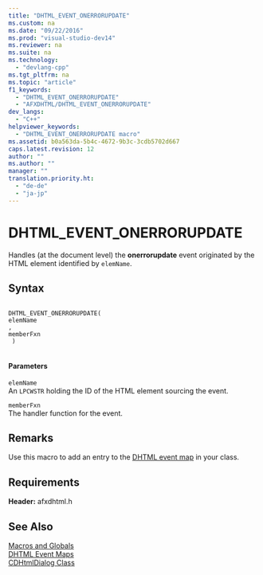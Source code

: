 ```yaml
---
title: "DHTML_EVENT_ONERRORUPDATE"
ms.custom: na
ms.date: "09/22/2016"
ms.prod: "visual-studio-dev14"
ms.reviewer: na
ms.suite: na
ms.technology: 
  - "devlang-cpp"
ms.tgt_pltfrm: na
ms.topic: "article"
f1_keywords: 
  - "DHTML_EVENT_ONERRORUPDATE"
  - "AFXDHTML/DHTML_EVENT_ONERRORUPDATE"
dev_langs: 
  - "C++"
helpviewer_keywords: 
  - "DHTML_EVENT_ONERRORUPDATE macro"
ms.assetid: b0a563da-5b4c-4672-9b3c-3cdb5702d667
caps.latest.revision: 12
author: ""
ms.author: ""
manager: ""
translation.priority.ht: 
  - "de-de"
  - "ja-jp"
---
```

# DHTML_EVENT_ONERRORUPDATE
Handles (at the document level) the **onerrorupdate** event originated by the HTML element identified by `elemName`.  
  
## Syntax  
  
```  
  
DHTML_EVENT_ONERRORUPDATE(  
elemName  
,   
memberFxn  
 )  
  
```  
  
#### Parameters  
 `elemName`  
 An `LPCWSTR` holding the ID of the HTML element sourcing the event.  
  
 `memberFxn`  
 The handler function for the event.  
  
## Remarks  
 Use this macro to add an entry to the [DHTML event map](../vs140/begin_dhtml_event_map_inline.md) in your class.  
  
## Requirements  
 **Header:** afxdhtml.h  
  
## See Also  
 [Macros and Globals](../vs140/mfc-macros-and-globals.md)   
 [DHTML Event Maps](../vs140/dhtml-event-maps.md)   
 [CDHtmlDialog Class](../vs140/cdhtmldialog-class.md)